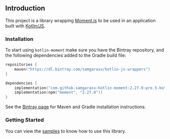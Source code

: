 ## Introduction

This project is a library wrapping [Moment.js](https://momentjs.com/) to be used in an application 
built with [Kotlin/JS](https://kotlinlang.org/docs/reference/js-overview.html).

### Installation

To start using `kotlin-moment` make sure you have the Bintray repository, and the following dependencies added to 
the Gradle build file:

```kotlin
repositories {
    maven("https://dl.bintray.com/samgarasx/kotlin-js-wrappers")
}

dependencies {
    implementation("com.github.samgarasx:kotlin-moment:2.27.0-pre.5-kotlin-1.4.30")
    implementation(npm("moment", "2.27.0"))
}
```

See the [Bintray page](https://bintray.com/samgarasx/kotlin-js-wrappers/kotlin-moment) for Maven and Gradle 
installation instructions.

### Getting Started

You can view the [samples](https://github.com/samgarasx/kotlin-js-wrappers/tree/master/kotlin-moment/moment-samples) to know 
how to use this library.
